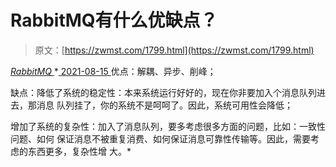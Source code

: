 <!--yml
category: 未分类
date: 0001-01-01 00:00:00
--->

# RabbitMQ有什么优缺点？

> 原文：[https://zwmst.com/1799.html](https://zwmst.com/1799.html)

   [ *RabbitMQ* ](https://zwmst.com/rabbitmq)*[ <time datetime="2021-08-15T16:34:27+08:00"> 2021-08-15 </time> ](https://zwmst.com/1799.html)  优点：解耦、异步、削峰；

缺点：降低了系统的稳定性：本来系统运行好好的，现在你非要加入个消息队列进去，那消息 队列挂了，你的系统不是呵呵了。因此，系统可用性会降低；

增加了系统的复杂性：加入了消息队列，要多考虑很多方面的问题，比如：一致性问题、如何 保证消息不被重复消费、如何保证消息可靠性传输等。因此，需要考虑的东西更多，复杂性增 大。*